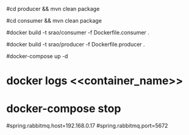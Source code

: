 

#cd producer && mvn clean package

#cd consumer && mvn clean package

#docker build -t srao/consumer -f Dockerfile.consumer .

#docker build -t srao/producer -f Dockerfile.producer .

#docker-compose up -d
# docker logs <<container_name>>
# docker-compose stop
#spring.rabbitmq.host=192.168.0.17
#spring.rabbitmq.port=5672
